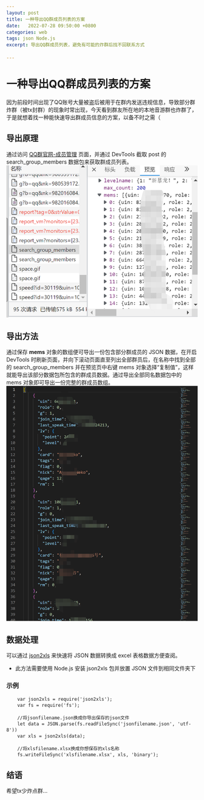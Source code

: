 ```yaml
---
layout: post
title: 一种导出QQ群成员列表的方案
date:   2022-07-28 09:50:00 +0800
categories: web
tags: json Node.js
excerpt: 导出QQ群成员列表，避免有可能的炸群后找不回联系方式

---
```

# 一种导出QQ群成员列表的方案  
因为前段时间出现了QQ账号大量被盗后被用于在群内发送违规信息，导致部分群炸群（被tx封群）的现象时常出现，今天看到群友所在地的本地音游群也炸群了，于是就想着找一种能快速导出群成员信息的方案，以备不时之需（  
## 导出原理  
通过访问 [QQ群官网-成员管理](https://qun.qq.com/member.html) 页面，并通过 DevTools 截取 post 的 search_group_members 数据包来获取群成员列表。![](https://github.com/happyvalley-lmx/happyvalleyPersonalBlog/blob/master/img/search_group_members.png?raw=true)  
## 导出方法  
通过保存 **mems** 对象的数组便可导出一份包含部分群成员的 JSON 数据，在开启 DevTools 时刷新页面，并向下滚动页面直至列出全部群员后，在名称中找到全部的 search_group_members 并在预览页中右键 mems 对象选择“复制值”，这样就能导出该部分数据包所包含的群成员数据。通过导出全部同名数据包中的 mems 对象即可导出一份完整的群成员数组。![](https://raw.githubusercontent.com/happyvalley-lmx/happyvalleyPersonalBlog/master/img/JSON_member_list.png)    
## 数据处理  
可以通过 [json2xls](https://github.com/rikkertkoppes/json2xls/) 来快速将 JSON 数据转换成 excel 表格数据方便查阅。  
* 此方法需要使用 Node.js 安装 json2xls 包并放置 JSON 文件到相同文件夹下
### 示例
        var json2xls = require('json2xls');
        var fs = require('fs');

        //将jsonfilename.json换成你导出保存的json文件
        let data = JSON.parse(fs.readFileSync('jsonfilename.json', 'utf-8'))
        var xls = json2xls(data);

        //将xlsfilename.xlsx换成你想保存的xls名称
        fs.writeFileSync('xlsfilename.xlsx', xls, 'binary');

## 结语
希望tx少炸点群...
